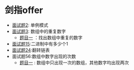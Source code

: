 # 剑指offer


- [面试题2](../../剑指offer/002/main.go): 单例模式  
- [面试题3](../../剑指offer/003/main.go): 数组中的重复数字
    + [题目一](../../剑指offer/003/003.1.go)  ：找出数组中重复的数字
- [面试题15](../../剑指offer/015/main.go):二进制中有多少个1  
- [面试题24](../../剑指offer/024/main.go):翻转链表  
- 面试题56:数组中数字出现的次数
    + [题目一](../../剑指offer/056/001/main.go) : 数组中只出现一次的数组，其他数字均出现两次  
    
    
    